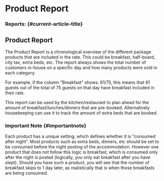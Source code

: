 # Product Report

### Reports: {#current-article-title}

## Product Report

The Product Report is a chronological overview of the different package products that are included in the rate. This could be breakfast, half-board, city tax, extra beds, etc. The report always shows the total number of customers in-house on a specific day and how many products were sold in each category.

For example, if the column "Breakfast" shows: 61/75, this means that 61 guests out of the total of 75 guests on that day have breakfast included in their rate.

This report can be used by the kitchen/restaurant to plan ahead for the amount of breakfast/lunches/dinners that are pre-booked. Alternatively housekeeping can use it to track the amount of extra beds that are booked.

### Important Note {#importantnote}

Each product has a unique setting, which defines whether it is "consumed after night". Most products such as extra beds, dinners, etc should be set to be consumed before the night posting of the accommodation. However one product that does not follow this logic is breakfast, which is consumed only after the night is posted \(logically, you only eat breakfast after you have slept\). Should you have such a product, you will see that the number of breakfast skips to 1 day later, as realistically that is when those breakfasts are being consumed.

